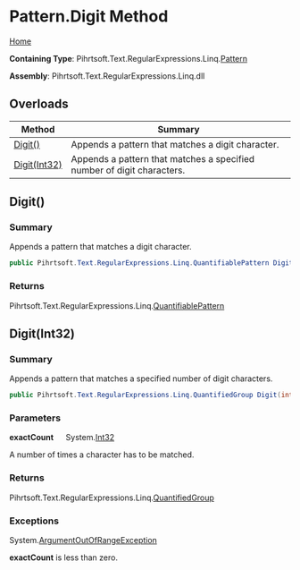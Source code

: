 # Pattern\.Digit Method

[Home](../../../../../../README.md)

**Containing Type**: Pihrtsoft\.Text\.RegularExpressions\.Linq\.[Pattern](../README.md)

**Assembly**: Pihrtsoft\.Text\.RegularExpressions\.Linq\.dll

## Overloads

| Method | Summary |
| ------ | ------- |
| [Digit()](#Pihrtsoft_Text_RegularExpressions_Linq_Pattern_Digit) | Appends a pattern that matches a digit character\. |
| [Digit(Int32)](#Pihrtsoft_Text_RegularExpressions_Linq_Pattern_Digit_System_Int32_) | Appends a pattern that matches a specified number of digit characters\. |

## Digit\(\) <a name="Pihrtsoft_Text_RegularExpressions_Linq_Pattern_Digit"></a>

### Summary

Appends a pattern that matches a digit character\.

```csharp
public Pihrtsoft.Text.RegularExpressions.Linq.QuantifiablePattern Digit()
```

### Returns

Pihrtsoft\.Text\.RegularExpressions\.Linq\.[QuantifiablePattern](../../QuantifiablePattern/README.md)

## Digit\(Int32\) <a name="Pihrtsoft_Text_RegularExpressions_Linq_Pattern_Digit_System_Int32_"></a>

### Summary

Appends a pattern that matches a specified number of digit characters\.

```csharp
public Pihrtsoft.Text.RegularExpressions.Linq.QuantifiedGroup Digit(int exactCount)
```

### Parameters

**exactCount** &emsp; System\.[Int32](https://docs.microsoft.com/en-us/dotnet/api/system.int32)

A number of times a character has to be matched\.

### Returns

Pihrtsoft\.Text\.RegularExpressions\.Linq\.[QuantifiedGroup](../../QuantifiedGroup/README.md)

### Exceptions

System\.[ArgumentOutOfRangeException](https://docs.microsoft.com/en-us/dotnet/api/system.argumentoutofrangeexception)

**exactCount** is less than zero\.

